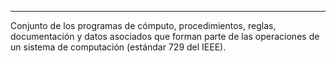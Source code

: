 ___

Conjunto de los programas de cómputo, procedimientos, reglas, documentación y datos asociados que forman parte de las operaciones de un sistema de computación (estándar 729 del IEEE).

